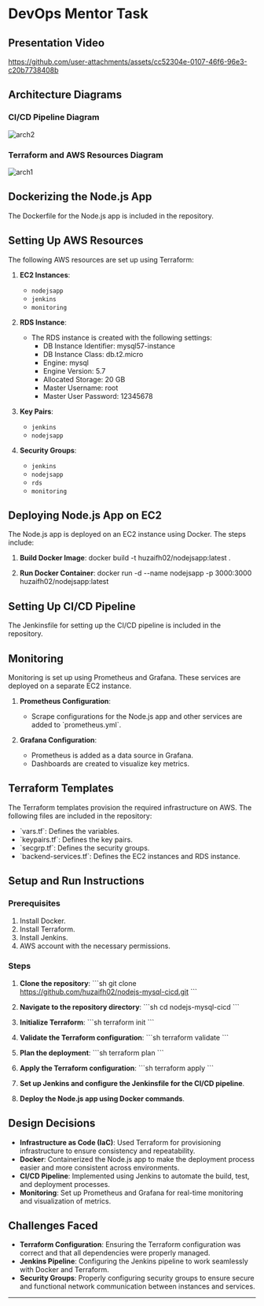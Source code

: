 # DevOps Mentor Task

## Presentation Video

https://github.com/user-attachments/assets/cc52304e-0107-46f6-96e3-c20b7738408b

## Architecture Diagrams

### CI/CD Pipeline Diagram

![arch2](https://github.com/user-attachments/assets/84e7501b-e925-455c-8674-6e343225fd68)

### Terraform and AWS Resources Diagram

![arch1](https://github.com/user-attachments/assets/71f63fb4-f611-459e-93bb-6cd232a5771a)

## Dockerizing the Node.js App

The Dockerfile for the Node.js app is included in the repository.

## Setting Up AWS Resources

The following AWS resources are set up using Terraform:

1. **EC2 Instances**:
   - `nodejsapp`
   - `jenkins`
   - `monitoring`

2. **RDS Instance**:
   - The RDS instance is created with the following settings:
     - DB Instance Identifier: mysql57-instance
     - DB Instance Class: db.t2.micro
     - Engine: mysql
     - Engine Version: 5.7
     - Allocated Storage: 20 GB
     - Master Username: root
     - Master User Password: 12345678

3. **Key Pairs**:
   - `jenkins`
   - `nodejsapp`

4. **Security Groups**:
   - `jenkins`
   - `nodejsapp`
   - `rds`
   - `monitoring`

## Deploying Node.js App on EC2

The Node.js app is deployed on an EC2 instance using Docker. The steps include:

1. **Build Docker Image**:
    docker build -t huzaifh02/nodejsapp:latest .


2. **Run Docker Container**:
   docker run -d --name nodejsapp -p 3000:3000 huzaifh02/nodejsapp:latest
   
## Setting Up CI/CD Pipeline

The Jenkinsfile for setting up the CI/CD pipeline is included in the repository.

## Monitoring

Monitoring is set up using Prometheus and Grafana. These services are deployed on a separate EC2 instance.

1. **Prometheus Configuration**:
   - Scrape configurations for the Node.js app and other services are added to \`prometheus.yml\`.

2. **Grafana Configuration**:
   - Prometheus is added as a data source in Grafana.
   - Dashboards are created to visualize key metrics.

## Terraform Templates

The Terraform templates provision the required infrastructure on AWS. The following files are included in the repository:
- \`vars.tf\`: Defines the variables.
- \`keypairs.tf\`: Defines the key pairs.
- \`secgrp.tf\`: Defines the security groups.
- \`backend-services.tf\`: Defines the EC2 instances and RDS instance.

## Setup and Run Instructions

### Prerequisites

1. Install Docker.
2. Install Terraform.
3. Install Jenkins.
4. AWS account with the necessary permissions.

### Steps

1. **Clone the repository**:
   \`\`\`sh
   git clone https://github.com/huzaifh02/nodejs-mysql-cicd.git
   \`\`\`

2. **Navigate to the repository directory**:
   \`\`\`sh
   cd nodejs-mysql-cicd
   \`\`\`

3. **Initialize Terraform**:
   \`\`\`sh
   terraform init
   \`\`\`

4. **Validate the Terraform configuration**:
   \`\`\`sh
   terraform validate
   \`\`\`

5. **Plan the deployment**:
   \`\`\`sh
   terraform plan
   \`\`\`

6. **Apply the Terraform configuration**:
   \`\`\`sh
   terraform apply
   \`\`\`

7. **Set up Jenkins and configure the Jenkinsfile for the CI/CD pipeline**.

8. **Deploy the Node.js app using Docker commands**.

## Design Decisions

- **Infrastructure as Code (IaC)**: Used Terraform for provisioning infrastructure to ensure consistency and repeatability.
- **Docker**: Containerized the Node.js app to make the deployment process easier and more consistent across environments.
- **CI/CD Pipeline**: Implemented using Jenkins to automate the build, test, and deployment processes.
- **Monitoring**: Set up Prometheus and Grafana for real-time monitoring and visualization of metrics.

## Challenges Faced

- **Terraform Configuration**: Ensuring the Terraform configuration was correct and that all dependencies were properly managed.
- **Jenkins Pipeline**: Configuring the Jenkins pipeline to work seamlessly with Docker and Terraform.
- **Security Groups**: Properly configuring security groups to ensure secure and functional network communication between instances and services.

---
